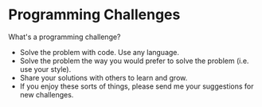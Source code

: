 Programming Challenges
======================
What's a programming challenge?

* Solve the problem with code. Use any language.
* Solve the problem the way you would prefer to solve the problem (i.e. use your style).
* Share your solutions with others to learn and grow.
* If you enjoy these sorts of things, please send me your suggestions for new challenges.
